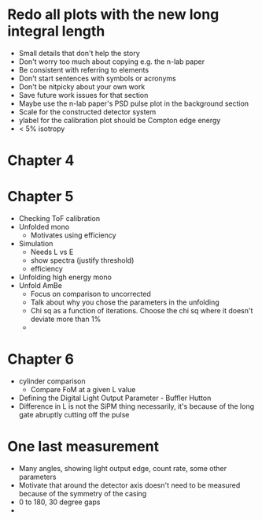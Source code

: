 # Redo all plots with the new long integral length

- Small details that don't help the story
- Don't worry too much about copying e.g. the n-lab paper
- Be consistent with referring to elements
- Don't start sentences with symbols or acronyms
- Don't be nitpicky about your own work
- Save future work issues for that section
- Maybe use the n-lab paper's PSD pulse plot in the background section
- Scale for the constructed detector system
- ylabel for the calibration plot should be Compton edge energy
- < 5% isotropy

# Chapter 4

# Chapter 5
- Checking ToF calibration
- Unfolded mono
	- Motivates using efficiency
- Simulation
	- Needs L vs E
	- show spectra (justify threshold)
	- efficiency
- Unfolding high energy mono
- Unfold AmBe
	- Focus on comparison to uncorrected
	- Talk about why you chose the parameters in the unfolding
	- Chi sq as a function of iterations. Choose the chi sq where it doesn't deviate more than 1%
	- 



# Chapter 6
- cylinder comparison
	- Compare FoM at a given L value
- Defining the Digital Light Output Parameter - Buffler Hutton
- Difference in L is not the SiPM thing necessarily, it's because of the long gate abruptly cutting off the pulse
# One last measurement
- Many angles, showing light output edge, count rate, some other parameters
- Motivate that around the detector axis doesn't need to be measured because of the symmetry of the casing
- 0 to 180, 30 degree gaps
- 